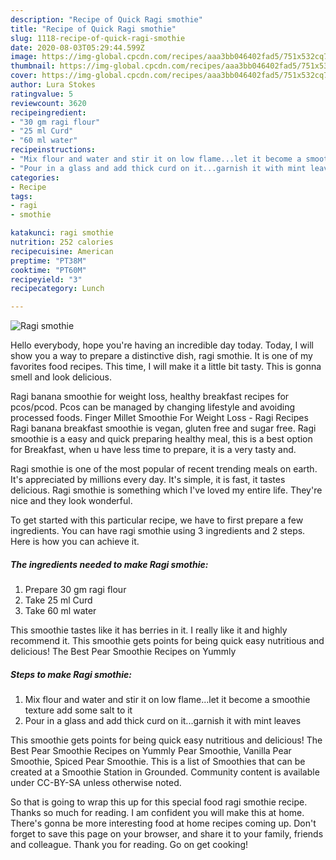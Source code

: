 ```yaml
---
description: "Recipe of Quick Ragi smothie"
title: "Recipe of Quick Ragi smothie"
slug: 1118-recipe-of-quick-ragi-smothie
date: 2020-08-03T05:29:44.599Z
image: https://img-global.cpcdn.com/recipes/aaa3bb046402fad5/751x532cq70/ragi-smothie-recipe-main-photo.jpg
thumbnail: https://img-global.cpcdn.com/recipes/aaa3bb046402fad5/751x532cq70/ragi-smothie-recipe-main-photo.jpg
cover: https://img-global.cpcdn.com/recipes/aaa3bb046402fad5/751x532cq70/ragi-smothie-recipe-main-photo.jpg
author: Lura Stokes
ratingvalue: 5
reviewcount: 3620
recipeingredient:
- "30 gm ragi flour"
- "25 ml Curd"
- "60 ml water"
recipeinstructions:
- "Mix flour and water and stir it on low flame...let it become a smoothie texture add some salt to it"
- "Pour in a glass and add thick curd on it...garnish it with mint leaves"
categories:
- Recipe
tags:
- ragi
- smothie

katakunci: ragi smothie 
nutrition: 252 calories
recipecuisine: American
preptime: "PT38M"
cooktime: "PT60M"
recipeyield: "3"
recipecategory: Lunch

---
```



![Ragi smothie](https://img-global.cpcdn.com/recipes/aaa3bb046402fad5/751x532cq70/ragi-smothie-recipe-main-photo.jpg)

Hello everybody, hope you're having an incredible day today. Today, I will show you a way to prepare a distinctive dish, ragi smothie. It is one of my favorites food recipes. This time, I will make it a little bit tasty. This is gonna smell and look delicious.

Ragi banana smoothie for weight loss, healthy breakfast recipes for pcos/pcod. Pcos can be managed by changing lifestyle and avoiding processed foods. Finger Millet Smoothie For Weight Loss - Ragi Recipes Ragi banana breakfast smoothie is vegan, gluten free and sugar free. Ragi smoothie is a easy and quick preparing healthy meal, this is a best option for Breakfast, when u have less time to prepare, it is a very tasty and.

Ragi smothie is one of the most popular of recent trending meals on earth. It's appreciated by millions every day. It's simple, it is fast, it tastes delicious. Ragi smothie is something which I've loved my entire life. They're nice and they look wonderful.


To get started with this particular recipe, we have to first prepare a few ingredients. You can have ragi smothie using 3 ingredients and 2 steps. Here is how you can achieve it.

<!--inarticleads1-->

##### The ingredients needed to make Ragi smothie:

1. Prepare 30 gm ragi flour
1. Take 25 ml Curd
1. Take 60 ml water


This smoothie tastes like it has berries in it. I really like it and highly recommend it. This smoothie gets points for being quick easy nutritious and delicious! The Best Pear Smoothie Recipes on Yummly 

<!--inarticleads2-->

##### Steps to make Ragi smothie:

1. Mix flour and water and stir it on low flame...let it become a smoothie texture add some salt to it
1. Pour in a glass and add thick curd on it...garnish it with mint leaves


This smoothie gets points for being quick easy nutritious and delicious! The Best Pear Smoothie Recipes on Yummly Pear Smoothie, Vanilla Pear Smoothie, Spiced Pear Smoothie. This is a list of Smoothies that can be created at a Smoothie Station in Grounded. Community content is available under CC-BY-SA unless otherwise noted. 

So that is going to wrap this up for this special food ragi smothie recipe. Thanks so much for reading. I am confident you will make this at home. There's gonna be more interesting food at home recipes coming up. Don't forget to save this page on your browser, and share it to your family, friends and colleague. Thank you for reading. Go on get cooking!
